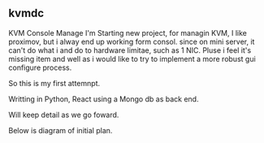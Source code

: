 ## kvmdc
KVM Console Manage
I'm Starting new project,  for managin KVM, I like proximov, but i alway end up working form consol. since on mini server, it can't do what i and do to hardware limitae, such as 1 NIC. 
Pluse i feel it's missing item and well as i would like to try to implement a more robust gui configure process. 

So this is my first attemnpt. 

Writting in Python, React using a Mongo db as back end. 

Will keep detail as we go foward. 

Below is diagram of initial plan.
